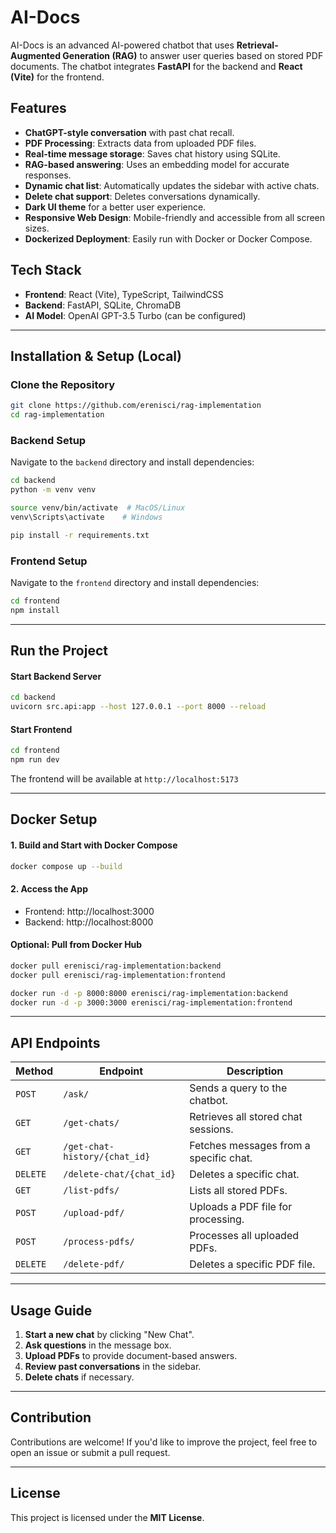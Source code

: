 # AI-Docs

AI-Docs is an advanced AI-powered chatbot that uses **Retrieval-Augmented Generation (RAG)** to answer user queries based on stored PDF documents. The chatbot integrates **FastAPI** for the backend and **React (Vite)** for the frontend.

## Features

- **ChatGPT-style conversation** with past chat recall.
- **PDF Processing**: Extracts data from uploaded PDF files.
- **Real-time message storage**: Saves chat history using SQLite.
- **RAG-based answering**: Uses an embedding model for accurate responses.
- **Dynamic chat list**: Automatically updates the sidebar with active chats.
- **Delete chat support**: Deletes conversations dynamically.
- **Dark UI theme** for a better user experience.
- **Responsive Web Design**: Mobile-friendly and accessible from all screen sizes.
- **Dockerized Deployment**: Easily run with Docker or Docker Compose.

## Tech Stack

- **Frontend**: React (Vite), TypeScript, TailwindCSS
- **Backend**: FastAPI, SQLite, ChromaDB
- **AI Model**: OpenAI GPT-3.5 Turbo (can be configured)

---

## Installation & Setup (Local)

### Clone the Repository

```sh
git clone https://github.com/erenisci/rag-implementation
cd rag-implementation
```

### Backend Setup

Navigate to the `backend` directory and install dependencies:

```sh
cd backend
python -m venv venv

source venv/bin/activate  # MacOS/Linux
venv\Scripts\activate    # Windows

pip install -r requirements.txt
```

### Frontend Setup

Navigate to the `frontend` directory and install dependencies:

```sh
cd frontend
npm install
```

---

## Run the Project

#### Start Backend Server

```sh
cd backend
uvicorn src.api:app --host 127.0.0.1 --port 8000 --reload
```

#### Start Frontend

```sh
cd frontend
npm run dev
```

The frontend will be available at `http://localhost:5173`

---

## Docker Setup

#### 1. Build and Start with Docker Compose

```sh
docker compose up --build
```

#### 2. Access the App

- Frontend: http://localhost:3000
- Backend: http://localhost:8000

#### Optional: Pull from Docker Hub

```sh
docker pull erenisci/rag-implementation:backend
docker pull erenisci/rag-implementation:frontend
```

```sh
docker run -d -p 8000:8000 erenisci/rag-implementation:backend
docker run -d -p 3000:3000 erenisci/rag-implementation:frontend
```

---

## API Endpoints

| Method   | Endpoint                      | Description                            |
| -------- | ----------------------------- | -------------------------------------- |
| `POST`   | `/ask/`                       | Sends a query to the chatbot.          |
| `GET`    | `/get-chats/`                 | Retrieves all stored chat sessions.    |
| `GET`    | `/get-chat-history/{chat_id}` | Fetches messages from a specific chat. |
| `DELETE` | `/delete-chat/{chat_id}`      | Deletes a specific chat.               |
| `GET`    | `/list-pdfs/`                 | Lists all stored PDFs.                 |
| `POST`   | `/upload-pdf/`                | Uploads a PDF file for processing.     |
| `POST`   | `/process-pdfs/`              | Processes all uploaded PDFs.           |
| `DELETE` | `/delete-pdf/`                | Deletes a specific PDF file.           |

---

## Usage Guide

1. **Start a new chat** by clicking "New Chat".
2. **Ask questions** in the message box.
3. **Upload PDFs** to provide document-based answers.
4. **Review past conversations** in the sidebar.
5. **Delete chats** if necessary.

---

## Contribution

Contributions are welcome! If you'd like to improve the project, feel free to open an issue or submit a pull request.

---

## License

This project is licensed under the **MIT License**.
